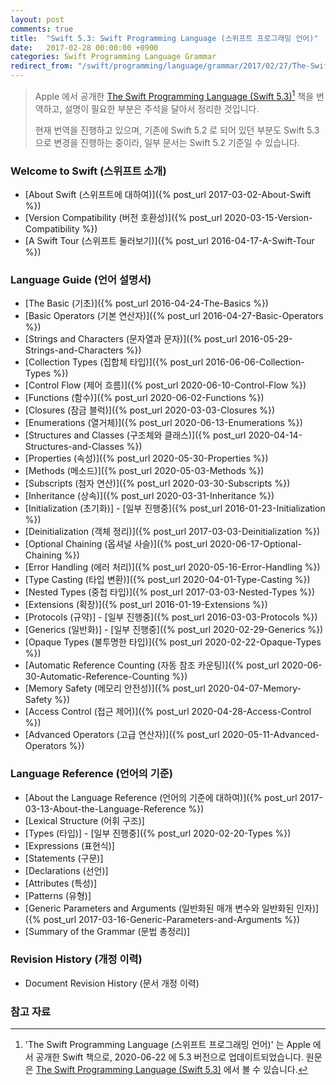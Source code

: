 ```yaml
---
layout: post
comments: true
title:  "Swift 5.3: Swift Programming Language (스위프트 프로그래밍 언어)"
date:   2017-02-28 00:00:00 +0900
categories: Swift Programming Language Grammar
redirect_from: "/swift/programming/language/grammar/2017/02/27/The-Swift-Programming-Language.html"
---
```


> Apple 에서 공개한 [The Swift Programming Language (Swift 5.3)](https://docs.swift.org/swift-book/)[^Swift] 책을 번역하고, 설명이 필요한 부분은 주석을 달아서 정리한 것입니다.
>
> 현재 번역을 진행하고 있으며, 기존에 Swift 5.2 로 되어 있던 부분도 Swift 5.3 으로 변경을 진행하는 중이라, 일부 문서는 Swift 5.2 기준일 수 있습니다.

### Welcome to Swift (스위프트 소개)

* [About Swift (스위프트에 대하여)]({% post_url 2017-03-02-About-Swift %})
* [Version Compatibility (버전 호환성)]({% post_url 2020-03-15-Version-Compatibility %})
* [A Swift Tour (스위프트 둘러보기)]({% post_url 2016-04-17-A-Swift-Tour %})

### Language Guide (언어 설명서)

* [The Basic (기초)]({% post_url 2016-04-24-The-Basics %})
* [Basic Operators (기본 연산자)]({% post_url 2016-04-27-Basic-Operators %})
* [Strings and Characters (문자열과 문자)]({% post_url 2016-05-29-Strings-and-Characters %})
* [Collection Types (집합체 타입)]({% post_url 2016-06-06-Collection-Types %})
* [Control Flow (제어 흐름)]({% post_url 2020-06-10-Control-Flow %})
* [Functions (함수)]({% post_url 2020-06-02-Functions %})
* [Closures (잠금 블럭)]({% post_url 2020-03-03-Closures %})
* [Enumerations (열거체)]({% post_url 2020-06-13-Enumerations %})
* [Structures and Classes (구조체와 클래스)]({% post_url 2020-04-14-Structures-and-Classes %})
* [Properties (속성)]({% post_url 2020-05-30-Properties %})
* [Methods (메소드)]({% post_url 2020-05-03-Methods %})
* [Subscripts (첨자 연산)]({% post_url 2020-03-30-Subscripts %})
* [Inheritance (상속)]({% post_url 2020-03-31-Inheritance %})
* [Initialization (초기화)] - [일부 진행중]({% post_url 2016-01-23-Initialization %})
* [Deinitialization (객체 정리)]({% post_url 2017-03-03-Deinitialization %})
* [Optional Chaining (옵셔널 사슬)]({% post_url 2020-06-17-Optional-Chaining %})
* [Error Handling (에러 처리)]({% post_url 2020-05-16-Error-Handling %})
* [Type Casting (타입 변환)]({% post_url 2020-04-01-Type-Casting %})
* [Nested Types (중첩 타입)]({% post_url 2017-03-03-Nested-Types %})
* [Extensions (확장)]({% post_url 2016-01-19-Extensions %})
* [Protocols (규약)] - [일부 진행중]({% post_url 2016-03-03-Protocols %})
* [Generics (일반화)] - [일부 진행중]({% post_url 2020-02-29-Generics %})
* [Opaque Types (불투명한 타입)]({% post_url 2020-02-22-Opaque-Types %})
* [Automatic Reference Counting (자동 참조 카운팅)]({% post_url 2020-06-30-Automatic-Reference-Counting %})
* [Memory Safety (메모리 안전성)]({% post_url 2020-04-07-Memory-Safety %})
* [Access Control (접근 제어)]({% post_url 2020-04-28-Access-Control %})
* [Advanced Operators (고급 연산자)]({% post_url 2020-05-11-Advanced-Operators %})

### Language Reference (언어의 기준)

* [About the Language Reference (언어의 기준에 대하여)]({% post_url 2017-03-13-About-the-Language-Reference %})
* [Lexical Structure (어휘 구조)]
* [Types (타입)] - [일부 진행중]({% post_url 2020-02-20-Types %})
* [Expressions (표현식)]
* [Statements (구문)]
* [Declarations (선언)]
* [Attributes (특성)]
* [Patterns (유형)]
* [Generic Parameters and Arguments (일반화된 매개 변수와 일반화된 인자)]({% post_url 2017-03-16-Generic-Parameters-and-Arguments %})
* [Summary of the Grammar (문법 총정리)]

### Revision History (개정 이력)

* Document Revision History (문서 개정 이력)

### 참고 자료

[^Swift]: 'The Swift Programming Language (스위프트 프로그래밍 언어)' 는 Apple 에서 공개한 Swift 책으로, 2020-06-22 에 5.3 버전으로 업데이트되었습니다. 원문은 [The Swift Programming Language (Swift 5.3)](https://docs.swift.org/swift-book/) 에서 볼 수 있습니다.
